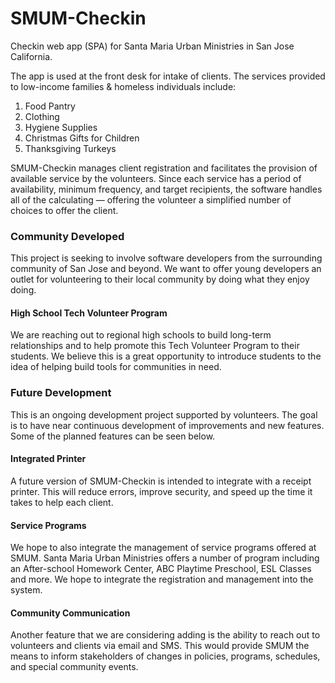 # SMUM-Checkin
Checkin web app (SPA) for Santa Maria Urban Ministries in San Jose California.

The app is used at the front desk for intake of clients. The services provided to low-income families & homeless individuals include:

<ol>
  <li>Food Pantry
  <li>Clothing
  <li>Hygiene Supplies
  <li>Christmas Gifts for Children
  <li>Thanksgiving Turkeys
</ol>

SMUM-Checkin manages client registration and facilitates the  provision of available service by the volunteers. Since each service has a period of availability, minimum frequency, and target recipients, the software handles all of the calculating &mdash; offering the volunteer a simplified number of choices to offer the client.

### Community Developed
This project is seeking to involve software developers from the surrounding community of San Jose and beyond. We want to offer young developers an outlet for volunteering to their local community by doing what they enjoy doing.

#### High School Tech Volunteer Program
We are reaching out to regional high schools to build long-term relationships and to help promote this Tech Volunteer Program to their students. We believe this is a great opportunity to introduce students to the idea of helping build tools for communities in need.

### Future Development
This is an ongoing development project supported by volunteers. The goal is to have near continuous development of improvements and new features. Some of the planned features can be seen below.

#### Integrated Printer
A future version of SMUM-Checkin is intended to integrate with a receipt printer. This will reduce errors, improve security, and speed up the time it takes to help each client.

#### Service Programs
We hope to also integrate the management of service programs offered at SMUM. Santa Maria Urban Ministries offers a number of program including an After-school Homework Center, ABC Playtime Preschool, ESL Classes and more. We hope to integrate the registration and management into the system.

#### Community Communication
Another feature that we are considering adding is the ability to reach out to volunteers and clients via email and SMS. This would provide SMUM the means to inform stakeholders of changes in policies, programs, schedules, and special community events.

